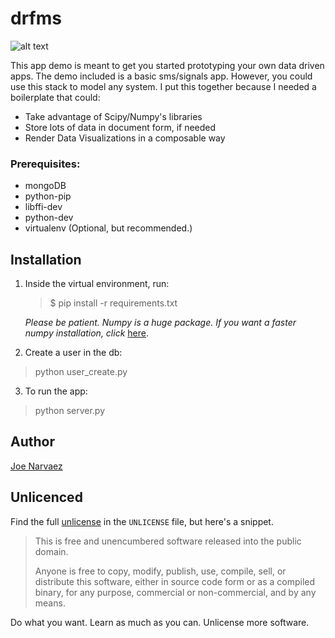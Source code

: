 # drfms
![alt text](https://i.imgur.com/56QWYTV.png "banner")


This app demo is meant to get you started prototyping your own data driven apps. The demo included is a basic sms/signals app. However, you could use this stack to model any system. I put this together because I needed a boilerplate that could:
 - Take advantage of Scipy/Numpy's libraries
 - Store lots of data in document form, if needed
 - Render Data Visualizations in a composable way



### Prerequisites:
- mongoDB
- python-pip
- libffi-dev
- python-dev
- virtualenv (Optional, but recommended.)

## Installation
1. Inside the virtual environment, run:
    > $ pip install -r requirements.txt

    *Please be patient. Numpy is a huge package. If you want a faster numpy installation, click* [here][np-link].

2. Create a user in the db:
  > python user_create.py

3. To run the app:

  > python server.py



## Author

[Joe Narvaez][author-linkedin]

## Unlicenced

Find the full [unlicense][] in the `UNLICENSE` file, but here's a snippet.

>This is free and unencumbered software released into the public domain.
>
>Anyone is free to copy, modify, publish, use, compile, sell, or distribute this software, either in source code form or as a compiled binary, for any purpose, commercial or non-commercial, and by any means.

Do what you want. Learn as much as you can. Unlicense more software.

[unlicense]: http://unlicense.org/
[author-linkedin]: https://www.linkedin.com/in/joenarvaez
[np-link]: http://timstaley.co.uk/posts/how-to-pip-install-numpy-in-two-seconds-flat/
